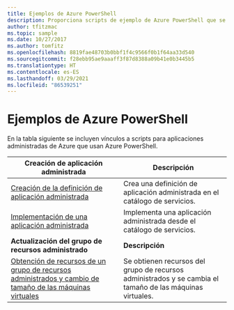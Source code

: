 ```yaml
---
title: Ejemplos de Azure PowerShell
description: Proporciona scripts de ejemplo de Azure PowerShell que se usan al trabajar con Azure Managed Applications.
author: tfitzmac
ms.topic: sample
ms.date: 10/27/2017
ms.author: tomfitz
ms.openlocfilehash: 8819fae48703b0bbf1f4c9566f0b1f64aa33d540
ms.sourcegitcommit: f28ebb95ae9aaaff3f87d8388a09b41e0b3445b5
ms.translationtype: HT
ms.contentlocale: es-ES
ms.lasthandoff: 03/29/2021
ms.locfileid: "86539251"
---
```

# <a name="azure-powershell-samples"></a>Ejemplos de Azure PowerShell

En la tabla siguiente se incluyen vínculos a scripts para aplicaciones administradas de Azure que usan Azure PowerShell.

| Creación de aplicación administrada | Descripción |
| -------------------------- | ----------- |
| [Creación de la definición de aplicación administrada](scripts/managed-application-powershell-sample-create-definition.md) | Crea una definición de aplicación administrada en el catálogo de servicios.  |
| [Implementación de una aplicación administrada](scripts/managed-application-poweshell-sample-create-application.md) | Implementa una aplicación administrada desde el catálogo de servicios.  |
|**Actualización del grupo de recursos administrado**| **Descripción** |
| [Obtención de recursos de un grupo de recursos administrados y cambio de tamaño de las máquinas virtuales](scripts/managed-application-powershell-sample-get-managed-group-resize-vm.md) | Se obtienen recursos del grupo de recursos administrados y se cambia el tamaño de las máquinas virtuales. |
